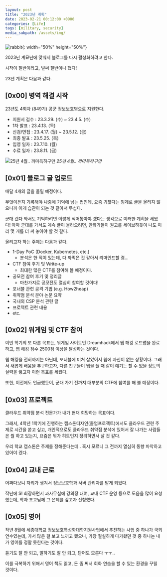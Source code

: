 ```yaml
---
layout: post
title: "2023년 계획"
date: 2023-02-21 00:12:00 +0900
categories: [Life]
tags: [military, security]
media_subpath: /assets/img/
---
```

![rabbit](2023-02-21-goal/aneta-voborilova-k22-ZwNRvBM-unsplash.jpg){: width="50%" height="50%"}

2023년 계묘년에 맞춰서 블로그를 다시 활성화하려고 한다.

시작이 절반이라고, 벌써 절반이나 했다!

23년 계획은 다음과 같다.

## [0x00] 병역 해결 시작

23년도 4회차 (849기) 공군 정보보호병으로 지원한다.

- 지원서 접수 : 23.3.29. (수) ~ 23.4.5. (수)
- 1차 발표 : 23.4.13. (목)
- 신검/면접 : 23.4.17. (월) ~ 23.5.12. (금)
- 최종 발표 : 23.5.25. (목)
- 입영 일자 : 23.7.10. (월)
- 수료 일자 : 23.8.11. (금)

![25년 4월.. 까마득하구만](2023-02-21-goal/ending.png)
*25년 4월.. 까마득하구만*

## [0x01] 블로그 글 업로드

매달 4개의 글을 올릴 예정이다.

무엇이든지 기록해야 나중에 기억에 남는 법인데, 요즘 귀찮다는 핑계로 글을 올리지 않으니까 이게 습관이 되는 것 같아서 무섭다.

군대 갔다 와서도 기억하려면 이렇게 적어놓아야 겠다는 생각으로 이러한 계획을 세웠다! 아마 군대를 가서도 계속 글이 올라오려면, 만화가들이 원고를 세이브하듯이 나도 미리 몇 개를 더 써 놓아야 할 것 같다.

올리고자 하는 주제는 다음과 같다.

- 1-Day PoC (Docker, Kubernetes, etc.)
    - 분석은 한 적이 있는데, 다 까먹은 것 같아서 리마인드할 겸…
- CTF 참여 후기 및 Write-up
    - 최대한 많은 CTF를 참여해 볼 예정이다.
- 공모전 참여 후기 및 정리글
    - 마찬가지로 공모전도 열심히 참여할 것이다!
- 포너블 관련 공격 기법 (e.g. How2heap)
- 취약점 분석 분야 논문 요약
- 국내외 CSP 분석 관련 글
- 프로젝트 관련 내용
- etc.

## [0x02] 워게임 및 CTF 참여

이번 학기의 또 다른 목표는, 워게임 사이트인 Dreamhack에서 웹 해킹 로드맵을 완료하고, 웹 해킹 점수 2500점 이상을 달성하는 것이다.

웹 해킹을 전혀까지는 아닌데, 포너블에 미쳐 살았어서 웹에 자신이 없는 상황이다. 그래서 새롭게 배움을 추구하고자, 다른 친구들이 웹을 풀 때 같이 얘기는 할 수 있을 정도의 실력을 쌓고자 이런 목표를 세웠다.

또한, 이전에도 언급했듯이, 군대 가기 전까지 대부분의 CTF에 참여를 해 볼 예정이다.

## [0x03] 프로젝트

클라우드 취약점 분석 전문가가 내가 현재 희망하는 목표이다.

그래서, 4학년 1학기에 진행하는 캡스톤디자인(졸업프로젝트)에서도 클라우드 관련 주제로 시간을 쏟고 싶고, 개인적으로도 클라우드 취약점 분석에 있어서 잘 나가는 사람들은 뭘 하고 있는지, 요즘은 뭐가 히트인지 정리하면서 살 것 같다.

우리 학교 캡스톤은 주제를 정해준다는데.. 혹시 모르니 그 전까지 열심히 동향 파악하고 있어야 겠다.

## [0x04] 교내 근로

어쩌다보니 자리가 생겨서 정보보호학과 서버 관리자를 맡게 되었다.

작년에 S! 회장하면서 과사무실에 강의장 대여, 교내 CTF 운영 등으로 도움을 많이 요청했는데, 학과 조교님께 그 은혜를 갚고자 신청했다.
 
## [0x05] 영어

작년 8월에 세종대학교 정보보호특성화대학지원사업에서 추진하는 사업 중 하나가 국외연수였는데, 가서 많은 걸 보고 느끼고 했으나, 가장 절실하게 다가왔던 것 중 하나는 내가 영어를 정말 못한다는 것이다.

듣기도 잘 안 되고, 말하기도 잘 안 되고, 단어도 모른다 ㅜㅜ..

이를 극복하기 위해서 영어 책도 읽고, 돈 좀 써서 회화 연습을 할 수 있는 환경을 꾸릴 것이다.
